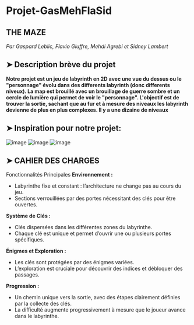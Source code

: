 # Projet-GasMehFlaSid
## THE MAZE
*Par Gaspard Leblic, Flavio Giuffre, Mehdi Agrebi et Sidney Lambert*

## ➤ Description brève du projet
**Notre projet est un jeu de labyrinth en 2D avec une vue du dessus ou le "personnage" évolu dans des differents labyrinth (donc differents niveux). La map est brouillé avec un brouillage de guerre sombre et un cercle de lumière qui permet de voir le "personnage". L'objectif est de trouver la sortie, sachant que au fur et à mesure des niveaux les labyrinth devienne de plus en plus complexes. Il y a une dizaine de niveaux**

## ➤ Inspiration pour notre projet: 

![image](https://github.com/user-attachments/assets/81fe90ba-0cbc-4f9a-aca0-8b6937e0c722) 
![image](https://github.com/user-attachments/assets/3b1c8407-4a48-4be3-9b7f-3128d7abd349)
![image](https://github.com/user-attachments/assets/3b04a469-6f65-44cc-852b-8ef183d266e0)


## ➤ CAHIER DES CHARGES
Fonctionnalités Principales
**Environnement :**
- Labyrinthe fixe et constant : l’architecture ne change pas au cours du jeu.
- Sections verrouillées par des portes nécessitant des clés pour être ouvertes.
  
**Système de Clés :**
- Clés dispersées dans les différentes zones du labyrinthe.
- Chaque clé est unique et permet d’ouvrir une ou plusieurs portes spécifiques.
  
**Énigmes et Exploration :**
- Les clés sont protégées par des énigmes variées.
- L’exploration est cruciale pour découvrir des indices et débloquer des passages.
  
**Progression :**
- Un chemin unique vers la sortie, avec des étapes clairement définies par la collecte des clés.
- La difficulté augmente progressivement à mesure que le joueur avance dans le labyrinthe.
